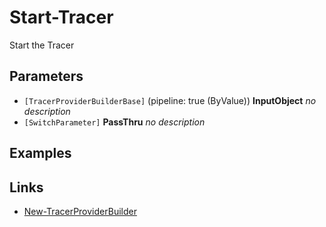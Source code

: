 # Start-Tracer

Start the Tracer

## Parameters

- `[TracerProviderBuilderBase]` (pipeline: true (ByValue)) **InputObject**
 _no description_
- `[SwitchParameter]`  **PassThru**
 _no description_
## Examples

## Links

- [New-TracerProviderBuilder](New-TracerProviderBuilder.md)
